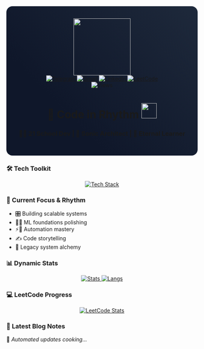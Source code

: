 <div align="center" style="padding: 2rem 0; background: linear-gradient(45deg, #0f172a 30%, #1e293b); border-radius: 1rem">
  <a href="https://github.com/DarkDomian">
    <img src="https://media0.giphy.com/media/v1.Y2lkPTc5MGI3NjExbGx5d3VhcnVocWRxM2YzN285dHo3c3RqbmJmeGZwcW9pZG5ieXhneiZlcD12MV9pbnRlcm5hbF9naWZfYnlfaWQmY3Q9cw/WIQ0N0OUvei1OW1h9Z/giphy.gif" width="150"/>
  </a>
  
  <div id="badges">
    <a href="https://t.me/trelawnm">
      <img src="https://img.shields.io/badge/Telegram-blue?style=for-the-badge&logo=telegram&logoColor=white" alt="Telegram"/>
    </a>
    <a href="mailto:darkdomian@gmail.com">
      <img src="https://img.shields.io/badge/Gmail-red?style=for-the-badge&logo=gmail&logoColor=white" alt="Gmail"/>
    </a>
    <a href="https://www.linkedin.com/in/darkdomian/">
      <img src="https://img.shields.io/badge/LinkedIn-blue?style=for-the-badge&logo=linkedin&logoColor=white" alt="LinkedIn"/>
    </a>
    <a href="https://leetcode.com/u/DarkDomian/">
      <img src="https://img.shields.io/badge/leetcode-orange?style=for-the-badge&logo=LeetCode&logoColor=white" alt="LeetCode"/>
    </a>
  </div>
  
  <img src="https://komarev.com/ghpvc/?username=darkdomian&style=flat-square&color=blueviolet" alt="Views"/>
  
  <h1>🎹 Code in Rhythm 
    <img src="https://media.giphy.com/media/3o7abKhOpu0NwenH3O/giphy.gif" width="40"/>
  </h1>
  <h3>👨‍💻 21 School Dev | 🎵 Sonic Architect | 🌱 Eternal Learner</h3>
</div>

### 🛠️ Tech Toolkit
<div align="center">
  <a href="https://skillicons.dev">
    <img src="https://skillicons.dev/icons?i=python,html,vscode,js,css,git,linux,react,nextjs,astro,netlify,cloudflare,vim" alt="Tech Stack"/>
  </a>
</div>

### 🎯 Current Focus & Rhythm
- 🎛️ Building scalable systems
- 🤖🧠 ML foundations polishing
- ⚡🤖 Automation mastery
- ✍️ Code storytelling
- 🧰 Legacy system alchemy

### 📊 Dynamic Stats
<div align="center">
  <a href="https://github.com/anuraghazra/github-readme-stats">
    <img src="https://github-readme-stats.vercel.app/api?username=darkdomian&show_icons=true&theme=transparent&hide_border=true" alt="Stats"/>
    <img src="https://github-readme-stats.vercel.app/api/top-langs/?username=darkdomian&layout=compact&theme=transparent&hide_border=true" alt="Langs"/>
  </a>
</div>

### 💻 LeetCode Progress
<div align="center">
  <a href="https://leetcode.com/u/DarkDomian/">
    <img src="https://leetcard.jacoblin.cool/DarkDomian?theme-transperent&ext=activity" alt="LeetCode Stats"/>
  </a>
</div>

### 📝 Latest Blog Notes
<!-- BLOG-POST-LIST:START -->
🚧 *Automated updates cooking...*
<!-- BLOG-POST-LIST:END -->

<!-- Dynamic Elements to Consider:
1. GitHub Actions workflow for auto-updating README with latest blog posts
2. LeetCode progress tracker
3. Custom GitHub contribution graph
4. Dynamic tech stack badges with version info -->